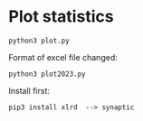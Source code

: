 Plot statistics
====

    python3 plot.py
    
Format of excel file changed:

    python3 plot2023.py
    
    
Install first:

    pip3 install xlrd  --> synaptic
    

    
    
    